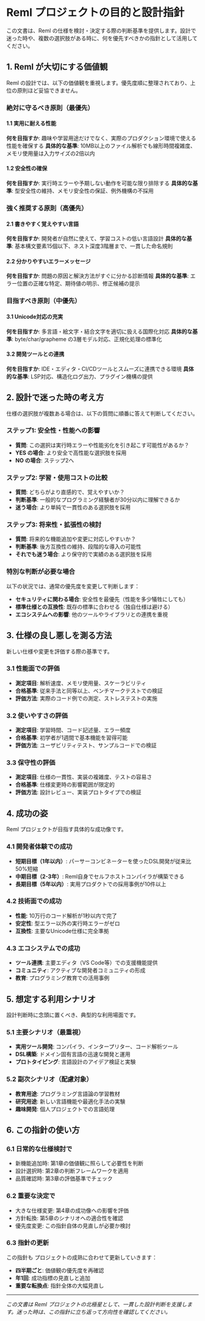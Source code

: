 # Reml プロジェクトの目的と設計指針

この文書は、Reml の仕様を検討・決定する際の判断基準を提供します。設計で迷った時や、複数の選択肢がある時に、何を優先すべきかの指針として活用してください。

## 1. Reml が大切にする価値観

Reml の設計では、以下の価値観を重視します。優先度順に整理されており、上位の原則ほど妥協できません。

### 絶対に守るべき原則（最優先）

#### 1.1 実用に耐える性能

**何を目指すか**: 趣味や学習用途だけでなく、実際のプロダクション環境で使える性能を確保する
**具体的な基準**: 10MB以上のファイル解析でも線形時間複雑度、メモリ使用量は入力サイズの2倍以内

#### 1.2 安全性の確保

**何を目指すか**: 実行時エラーや予期しない動作を可能な限り排除する
**具体的な基準**: 型安全性の維持、メモリ安全性の保証、例外機構の不採用

### 強く推奨する原則（高優先）

#### 2.1 書きやすく覚えやすい言語

**何を目指すか**: 開発者が自然に使えて、学習コストの低い言語設計
**具体的な基準**: 基本構文要素15個以下、ネスト深度3階層まで、一貫した命名規則

#### 2.2 分かりやすいエラーメッセージ

**何を目指すか**: 問題の原因と解決方法がすぐに分かる診断情報
**具体的な基準**: エラー位置の正確な特定、期待値の明示、修正候補の提示

### 目指すべき原則（中優先）

#### 3.1 Unicode対応の充実

**何を目指すか**: 多言語・絵文字・結合文字を適切に扱える国際化対応
**具体的な基準**: byte/char/grapheme の3層モデル対応、正規化処理の標準化

#### 3.2 開発ツールとの連携

**何を目指すか**: IDE・エディタ・CI/CDツールとスムーズに連携できる環境
**具体的な基準**: LSP対応、構造化ログ出力、プラグイン機構の提供

## 2. 設計で迷った時の考え方

仕様の選択肢が複数ある場合は、以下の質問に順番に答えて判断してください。

### ステップ1: 安全性・性能への影響

- **質問**: この選択は実行時エラーや性能劣化を引き起こす可能性があるか？
- **YES の場合**: より安全で高性能な選択肢を採用
- **NO の場合**: ステップ2へ

### ステップ2: 学習・使用コストの比較

- **質問**: どちらがより直感的で、覚えやすいか？
- **判断基準**: 一般的なプログラミング経験者が30分以内に理解できるか
- **迷う場合**: より単純で一貫性のある選択肢を採用

### ステップ3: 将来性・拡張性の検討

- **質問**: 将来的な機能追加や変更に対応しやすいか？
- **判断基準**: 後方互換性の維持、段階的な導入の可能性
- **それでも迷う場合**: より保守的で実績のある選択肢を採用

### 特別な判断が必要な場合

以下の状況では、通常の優先度を変更して判断します：

- **セキュリティに関わる場合**: 安全性を最優先（性能を多少犠牲にしても）
- **標準仕様との互換性**: 既存の標準に合わせる（独自仕様は避ける）
- **エコシステムへの影響**: 他のツールやライブラリとの連携を重視

## 3. 仕様の良し悪しを測る方法

新しい仕様や変更を評価する際の基準です。

### 3.1 性能面での評価

- **測定項目**: 解析速度、メモリ使用量、スケーラビリティ
- **合格基準**: 従来手法と同等以上、ベンチマークテストでの検証
- **評価方法**: 実際のコード例での測定、ストレステストの実施

### 3.2 使いやすさの評価

- **測定項目**: 学習時間、コード記述量、エラー頻度
- **合格基準**: 初学者が1週間で基本機能を習得可能
- **評価方法**: ユーザビリティテスト、サンプルコードでの検証

### 3.3 保守性の評価

- **測定項目**: 仕様の一貫性、実装の複雑度、テストの容易さ
- **合格基準**: 仕様変更時の影響範囲が限定的
- **評価方法**: 設計レビュー、実装プロトタイプでの検証

## 4. 成功の姿

Reml プロジェクトが目指す具体的な成功像です。

### 4.1 開発者体験での成功

- **短期目標（1年以内）**: パーサーコンビネーターを使ったDSL開発が従来比50%短縮
- **中期目標（2-3年）**: Reml自身でセルフホストコンパイラが構築できる
- **長期目標（5年以内）**: 実用プロダクトでの採用事例が10件以上

### 4.2 技術面での成功

- **性能**: 10万行のコード解析が1秒以内で完了
- **安定性**: 型エラー以外の実行時エラーがゼロ
- **互換性**: 主要なUnicode仕様に完全準拠

### 4.3 エコシステムでの成功

- **ツール連携**: 主要エディタ（VS Code等）での支援機能提供
- **コミュニティ**: アクティブな開発者コミュニティの形成
- **教育**: プログラミング教育での活用事例

## 5. 想定する利用シナリオ

設計判断時に念頭に置くべき、典型的な利用場面です。

### 5.1 主要シナリオ（最重視）

- **実用ツール開発**: コンパイラ、インタープリター、コード解析ツール
- **DSL構築**: ドメイン固有言語の迅速な開発と運用
- **プロトタイピング**: 言語設計のアイデア検証と実験

### 5.2 副次シナリオ（配慮対象）

- **教育用途**: プログラミング言語論の学習教材
- **研究用途**: 新しい言語機能や最適化手法の実験
- **趣味開発**: 個人プロジェクトでの言語処理

## 6. この指針の使い方

### 6.1 日常的な仕様検討で

- 新機能追加時: 第1章の価値観に照らして必要性を判断
- 設計選択時: 第2章の判断フレームワークを適用
- 品質確認時: 第3章の評価基準でチェック

### 6.2 重要な決定で

- 大きな仕様変更: 第4章の成功像への影響を評価
- 方針転換: 第5章のシナリオへの適合性を確認
- 優先度変更: この指針自体の見直しが必要か検討

### 6.3 指針の更新

この指針も プロジェクトの成熟に合わせて更新していきます：
- **四半期ごと**: 価値観の優先度を再確認
- **年1回**: 成功指標の見直しと追加
- **重要な転換点**: 指針全体の大幅見直し

---

*この文書は Reml プロジェクトの北極星として、一貫した設計判断を支援します。迷った時は、この指針に立ち返って方向性を確認してください。*
